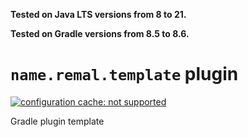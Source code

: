**Tested on Java LTS versions from <!--property:java-runtime.min-version-->8<!--/property--> to <!--property:java-runtime.max-version-->21<!--/property-->.**

**Tested on Gradle versions from <!--property:gradle-api.min-version-->8.5<!--/property--> to <!--property:gradle-api.max-version-->8.6<!--/property-->.**

# `name.remal.template` plugin

[![configuration cache: not supported](https://img.shields.io/static/v1?label=configuration%20cache&message=not%20supported&color=inactive)](https://docs.gradle.org/current/userguide/configuration_cache.html)

Gradle plugin template
